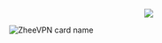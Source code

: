 <p align="center">
<img src="https://readme-typing-svg.herokuapp.com?color=%2336BCF7&center=true&vCenter=true&lines=W+E+L+C+O+M+E+ㅤ+T+O+ㅤ+M+Y+ㅤ+G+I+T+H+U+B" />
</p>

![ZheeVPN card name](https://cardivo.vercel.app/api?name=ZheeVPN&description=Hi,%20everyone!%20and%20Nice%20to%20meet%20you%20%F0%9F%91%8B&image=https://github.com/pusoxx/ver3/raw/main/1686655025212.png?v=4&backgroundColor=%23ecf0f1&telegram=/&github=ZheeVPN&pattern=leaf&colorPattern=%23eaeaea)
